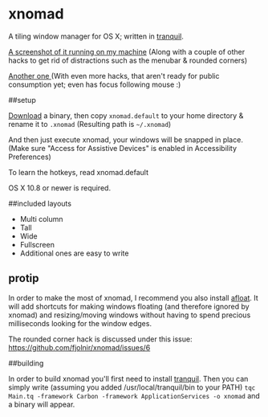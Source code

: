 xnomad
======

A tiling window manager for OS X; written in [tranquil](https://github.com/fjolnir/tranquil).

[A screenshot of it running on my machine](http://d.asgeirsson.is/E9jb) (Along with a couple of other hacks to get rid of distractions such as the menubar & rounded corners)

[Another one ](https://lh.rs/wSYYdAtpt2Xk) (With even more hacks, that aren't ready for public consumption yet; even has focus following mouse :)

##setup

[Download](http://d.asgeirsson.is/sfEI) a binary, then copy `xnomad.default` to your home directory & rename it to `.xnomad` (Resulting path is `~/.xnomad`)

And then just execute xnomad, your windows will be snapped in place. (Make sure "Access for Assistive Devices" is enabled in Accessibility Preferences)

To learn the hotkeys, read xnomad.default

OS X 10.8 or newer is required.

##included layouts

 * Multi column
 * Tall
 * Wide
 * Fullscreen
 * Additional ones are easy to write

## protip

In order to make the most of xnomad, I recommend you also install [afloat](http://infinite-labs.net/afloat/). It will add shortcuts for making windows floating (and therefore ignored by xnomad) and resizing/moving windows without having to spend precious milliseconds looking for the window edges.

The rounded corner hack is discussed under this issue: https://github.com/fjolnir/xnomad/issues/6

##building

In order to build xnomad you'll first need to install [tranquil](https://github.com/fjolnir/tranquil). Then you can simply write (assuming you added /usr/local/tranquil/bin to your PATH) `tqc Main.tq -framework Carbon -framework ApplicationServices -o xnomad` and a binary will appear.
